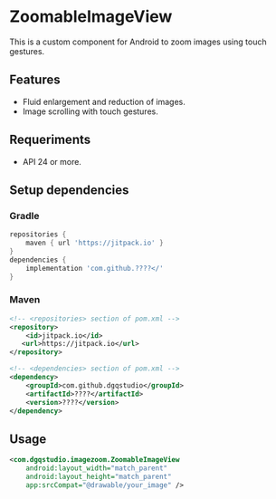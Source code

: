 # ZoomableImageView

This is a custom component for Android to zoom images using touch gestures.

## Features

- Fluid enlargement and reduction of images.
- Image scrolling with touch gestures.

## Requeriments

- API 24 or more.

## Setup dependencies

### Gradle

```gradle
repositories {
    maven { url 'https://jitpack.io' }
}
dependencies {
    implementation 'com.github.????</'
}
```

### Maven

```xml
<!-- <repositories> section of pom.xml -->
<repository>
    <id>jitpack.io</id>
   <url>https://jitpack.io</url>
</repository>

<!-- <dependencies> section of pom.xml -->
<dependency>
    <groupId>com.github.dgqstudio</groupId>
    <artifactId>????</artifactId>
    <version>????</version>
</dependency>
```

## Usage

```xml
<com.dgqstudio.imagezoom.ZoomableImageView
    android:layout_width="match_parent"
    android:layout_height="match_parent"
    app:srcCompat="@drawable/your_image" />
```